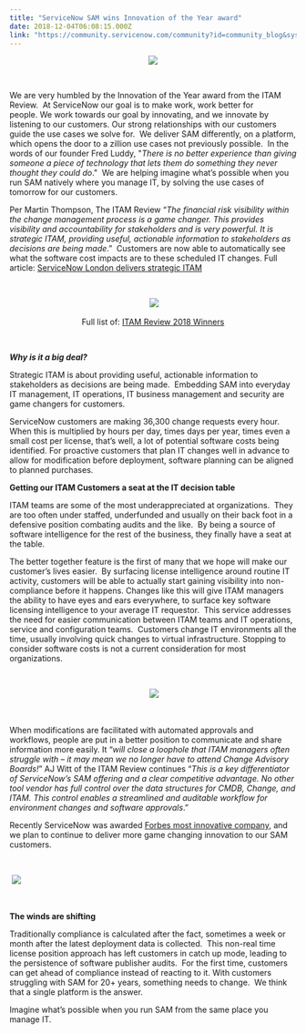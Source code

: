 ```yaml
---
title: "ServiceNow SAM wins Innovation of the Year award"
date: 2018-12-04T06:08:15.000Z
link: "https://community.servicenow.com/community?id=community_blog&sys_id=ddea6397db0a23c4f21f5583ca9619e4"
---
```

<p style="text-align: center;"><img src="d0196753db0a23c4f21f5583ca961909.iix" /></p>
<p> </p>
<p>We are very humbled by the Innovation of the Year award from the ITAM Review.  At ServiceNow our goal is to make work, work better for people. We work towards our goal by innovating, and we innovate by listening to our customers. Our strong relationships with our customers guide the use cases we solve for.  We deliver SAM differently, on a platform, which opens the door to a zillion use cases not previously possible.  In the words of our founder Fred Luddy, &#34;<em>There is no better experience than giving someone a piece of technology that lets them do something they never thought they could do</em>.&#34;  We are helping imagine what’s possible when you run SAM natively where you manage IT, by solving the use cases of tomorrow for our customers.</p>
<p>Per Martin Thompson, The ITAM Review “<em>The financial risk visibility within the change management process is a game changer. This provides visibility and accountability for stakeholders and is very powerful. It is strategic ITAM, providing useful, actionable information to stakeholders as decisions are being made</em>.”  Customers are now able to automatically see what the software cost impacts are to these scheduled IT changes. Full article: <a href="https://www.itassetmanagement.net/2018/05/09/servicenow-london-release-delivers-strategic-itam/" rel="nofollow">ServiceNow London delivers strategic ITAM</a></p>
<p> </p>
<p style="text-align: center;"> <img src="f029a753db0a23c4f21f5583ca96197d.iix" /></p>
<p style="text-align: center;">Full list of: <a href="https://www.itassetmanagement.net/2018/11/22/the-itam-review-excellence-awards-2018-winners/" rel="nofollow">ITAM Review 2018 Winners</a></p>
<p> </p>
<p><strong><em>Why is it a big deal?</em></strong></p>
<p>Strategic ITAM is about providing useful, actionable information to stakeholders as decisions are being made.  Embedding SAM into everyday IT management, IT operations, IT business management and security are game changers for customers.</p>
<p>ServiceNow customers are making 36,300 change requests every hour. When this is multiplied by hours per day, times days per year, times even a small cost per license, that’s well, a lot of potential software costs being identified. For proactive customers that plan IT changes well in advance to allow for modification before deployment, software planning can be aligned to planned purchases. </p>
<p><strong>Getting our ITAM Customers a seat at the IT decision table</strong></p>
<p>ITAM teams are some of the most underappreciated at organizations.  They are too often under staffed, underfunded and usually on their back foot in a defensive position combating audits and the like.  By being a source of software intelligence for the rest of the business, they finally have a seat at the table.</p>
<p>The better together feature is the first of many that we hope will make our customer’s lives easier.  By surfacing license intelligence around routine IT activity, customers will be able to actually start gaining visibility into non-compliance before it happens. Changes like this will give ITAM managers the ability to have eyes and ears everywhere, to surface key software licensing intelligence to your average IT requestor.  This service addresses the need for easier communication between ITAM teams and IT operations, service and configuration teams.  Customers change IT environments all the time, usually involving quick changes to virtual infrastructure. Stopping to consider software costs is not a current consideration for most organizations.</p>
<p> </p>
<p style="text-align: center;"> <img src="d5796bd3db0a23c4f21f5583ca96199c.iix" /></p>
<p> </p>
<p>When modifications are facilitated with automated approvals and workflows, people are put in a better position to communicate and share information more easily. It “<em>will close a loophole that ITAM managers often struggle with – it may mean we no longer have to attend Change Advisory Boards!</em>” AJ Witt of the ITAM Review continues “<em>This is a key differentiator of ServiceNow’s SAM offering and a clear competitive advantage. No other tool vendor has full control over the data structures for CMDB, Change, and ITAM. This control enables a streamlined and auditable workflow for environment changes and software approvals</em>.”</p>
<p>Recently ServiceNow was awarded <a href="https://www.forbes.com/feature/innovative-companies-service-now/#27d4afdcc603" rel="nofollow">Forbes most innovative company</a>, and we plan to continue to deliver more game changing innovation to our SAM customers.</p>
<p> </p>
<p> <img src="10996717db0a23c4f21f5583ca961953.iix" /></p>
<p> </p>
<p><strong>The winds are shifting</strong></p>
<p>Traditionally compliance is calculated after the fact, sometimes a week or month after the latest deployment data is collected.  This non-real time license position approach has left customers in catch up mode, leading to the persistence of software publisher audits.  For the first time, customers can get ahead of compliance instead of reacting to it. With customers struggling with SAM for 20&#43; years, something needs to change.  We think that a single platform is the answer. </p>
<p>Imagine what’s possible when you run SAM from the same place you manage IT.</p>
<p> </p>
<p> </p>
<p> </p>